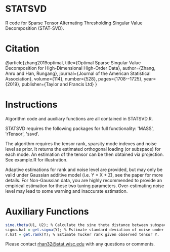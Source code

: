 # STATSVD
R code for Sparse Tensor Alternating Thresholding Singular Value Decomposition (STAT-SVD). 

# Citation
@article{zhang2019optimal,
  title={Optimal Sparse Singular Value Decomposition for High-Dimensional High-Order Data},
  author={Zhang, Anru and Han, Rungang},
  journal={Journal of the American Statistical Association},
  volume={114},
  number={528},
  pages={1708--1725},
  year={2019},
  publisher={Taylor and Francis Ltd}
}

# Instructions
Algorithm code and auxiliary functions are all contained in STATSVD.R.  

STATSVD requires the following packages for full functionality: 'MASS', 'rTensor', 'ssvd'. 

The algorithm requires the tensor rank, sparsity mode indexes and noise level as prior. It returns the estimated orthogonal loading (or subspace) for each mode. An estimation of the tensor can be then obtained via projection. See example.R for illustration.

Adaptive estimations for rank and noise level are provided, but may only be valid under Gaussian additive model (i.e. Y = X + Z), see the paper for more details. For Non-Gaussian data, you are highly recommended to provide an empirical estimation for these two tuning parameters. Over-estimating noise level may lead to some warning and inaccurate estimation.

# Auxiliary Functions
```R
sine.theta(U1, U2); % Calculate the sine theta distance between subspaces U1 and U2.
sigma.hat = get.sigma(Y); % Estimate standard deviation of noise under the regular Gaussian additive model given observed tensor Y.
r.hat = get.rank(Y); % Estimate Tucker rank given observed tensor Y.
```

Please contact rhan32@stat.wisc.edu with any questions or comments.

